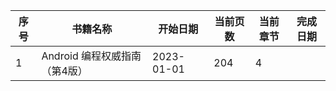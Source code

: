 | 序号 | 书籍名称                      | 开始日期   | 当前页数 | 当前章节 | 完成日期 |
| ---- | ----------------------------- | ---------- | -------- | -------- | -------- |
| 1    | Android 编程权威指南（第4版） | 2023-01-01 | 204      | 4        |          |

